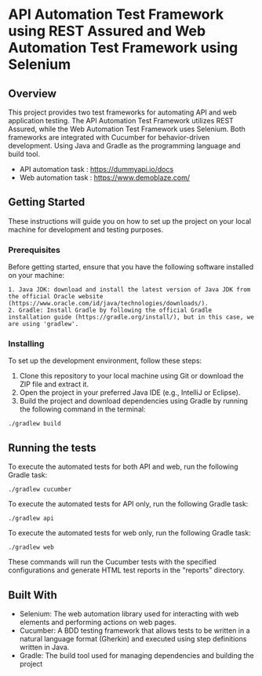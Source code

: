 # API Automation Test Framework using REST Assured and Web Automation Test Framework using Selenium

## Overview

This project provides two test frameworks for automating API and web application testing. The API Automation Test Framework utilizes REST Assured, while the Web Automation Test Framework uses Selenium. Both frameworks are integrated with Cucumber for behavior-driven development. Using Java and Gradle as the programming language and build tool.

- API automation task : https://dummyapi.io/docs
- Web automation task : https://www.demoblaze.com/

## Getting Started

These instructions will guide you on how to set up the project on your local machine for development and testing purposes.

### Prerequisites

Before getting started, ensure that you have the following software installed on your machine:

```
1. Java JDK: download and install the latest version of Java JDK from the official Oracle website (https://www.oracle.com/id/java/technologies/downloads/).
2. Gradle: Install Gradle by following the official Gradle installation guide (https://gradle.org/install/), but in this case, we are using 'gradlew'.

```

### Installing

To set up the development environment, follow these steps:

1. Clone this repository to your local machine using Git or download the ZIP file and extract it.
2. Open the project in your preferred Java IDE (e.g., IntelliJ or Eclipse).
3. Build the project and download dependencies using Gradle by running the following command in the terminal:

```
./gradlew build

```

## Running the tests

To execute the automated tests for both API and web, run the following Gradle task:

```
./gradlew cucumber

```

To execute the automated tests for API only, run the following Gradle task:

```
./gradlew api

```

To execute the automated tests for web only, run the following Gradle task:

```
./gradlew web

```

These commands will run the Cucumber tests with the specified configurations and generate HTML test reports in the "reports" directory.

## Built With

- Selenium: The web automation library used for interacting with web elements and performing actions on web pages.
- Cucumber: A BDD testing framework that allows tests to be written in a natural language format (Gherkin) and executed using step definitions written in Java.
- Gradle: The build tool used for managing dependencies and building the project
